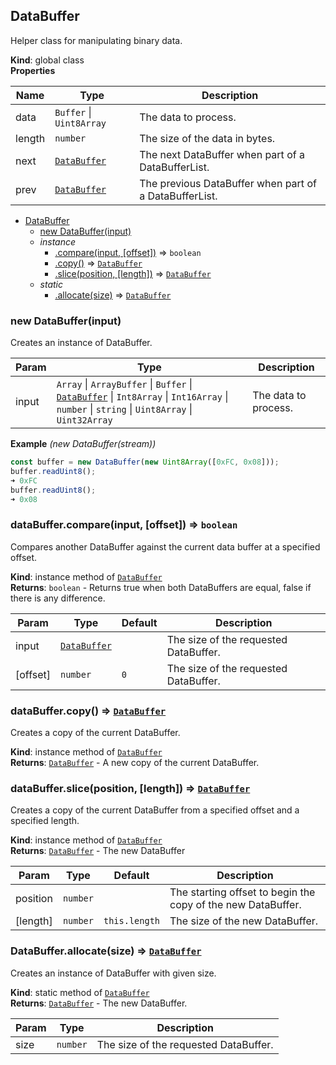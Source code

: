 <a name="DataBuffer"></a>

## DataBuffer
Helper class for manipulating binary data.

**Kind**: global class  
**Properties**

| Name | Type | Description |
| --- | --- | --- |
| data | <code>Buffer</code> \| <code>Uint8Array</code> | The data to process. |
| length | <code>number</code> | The size of the data in bytes. |
| next | [<code>DataBuffer</code>](#DataBuffer) | The next DataBuffer when part of a DataBufferList. |
| prev | [<code>DataBuffer</code>](#DataBuffer) | The previous DataBuffer when part of a DataBufferList. |


* [DataBuffer](#DataBuffer)
    * [new DataBuffer(input)](#new_DataBuffer_new)
    * _instance_
        * [.compare(input, [offset])](#DataBuffer+compare) ⇒ <code>boolean</code>
        * [.copy()](#DataBuffer+copy) ⇒ [<code>DataBuffer</code>](#DataBuffer)
        * [.slice(position, [length])](#DataBuffer+slice) ⇒ [<code>DataBuffer</code>](#DataBuffer)
    * _static_
        * [.allocate(size)](#DataBuffer.allocate) ⇒ [<code>DataBuffer</code>](#DataBuffer)

<a name="new_DataBuffer_new"></a>

### new DataBuffer(input)
Creates an instance of DataBuffer.


| Param | Type | Description |
| --- | --- | --- |
| input | <code>Array</code> \| <code>ArrayBuffer</code> \| <code>Buffer</code> \| [<code>DataBuffer</code>](#DataBuffer) \| <code>Int8Array</code> \| <code>Int16Array</code> \| <code>number</code> \| <code>string</code> \| <code>Uint8Array</code> \| <code>Uint32Array</code> | The data to process. |

**Example** *(new DataBuffer(stream))*  
```js
const buffer = new DataBuffer(new Uint8Array([0xFC, 0x08]));
buffer.readUint8();
➜ 0xFC
buffer.readUint8();
➜ 0x08
```
<a name="DataBuffer+compare"></a>

### dataBuffer.compare(input, [offset]) ⇒ <code>boolean</code>
Compares another DataBuffer against the current data buffer at a specified offset.

**Kind**: instance method of [<code>DataBuffer</code>](#DataBuffer)  
**Returns**: <code>boolean</code> - Returns true when both DataBuffers are equal, false if there is any difference.  

| Param | Type | Default | Description |
| --- | --- | --- | --- |
| input | [<code>DataBuffer</code>](#DataBuffer) |  | The size of the requested DataBuffer. |
| [offset] | <code>number</code> | <code>0</code> | The size of the requested DataBuffer. |

<a name="DataBuffer+copy"></a>

### dataBuffer.copy() ⇒ [<code>DataBuffer</code>](#DataBuffer)
Creates a copy of the current DataBuffer.

**Kind**: instance method of [<code>DataBuffer</code>](#DataBuffer)  
**Returns**: [<code>DataBuffer</code>](#DataBuffer) - A new copy of the current DataBuffer.  
<a name="DataBuffer+slice"></a>

### dataBuffer.slice(position, [length]) ⇒ [<code>DataBuffer</code>](#DataBuffer)
Creates a copy of the current DataBuffer from a specified offset and a specified length.

**Kind**: instance method of [<code>DataBuffer</code>](#DataBuffer)  
**Returns**: [<code>DataBuffer</code>](#DataBuffer) - The new DataBuffer  

| Param | Type | Default | Description |
| --- | --- | --- | --- |
| position | <code>number</code> |  | The starting offset to begin the copy of the new DataBuffer. |
| [length] | <code>number</code> | <code>this.length</code> | The size of the new DataBuffer. |

<a name="DataBuffer.allocate"></a>

### DataBuffer.allocate(size) ⇒ [<code>DataBuffer</code>](#DataBuffer)
Creates an instance of DataBuffer with given size.

**Kind**: static method of [<code>DataBuffer</code>](#DataBuffer)  
**Returns**: [<code>DataBuffer</code>](#DataBuffer) - The new DataBuffer.  

| Param | Type | Description |
| --- | --- | --- |
| size | <code>number</code> | The size of the requested DataBuffer. |

